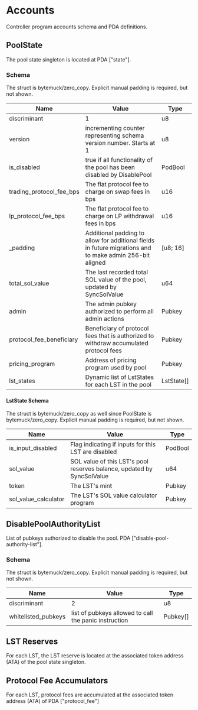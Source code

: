 # Accounts

Controller program accounts schema and PDA definitions.

## PoolState

The pool state singleton is located at PDA ["state"].

### Schema

The struct is bytemuck/zero_copy. Explicit manual padding is required, but not shown.

| Name | Value | Type |
| -- | -- | -- |
| discriminant | 1 | u8 |
| version | incrementing counter representing schema version number. Starts at 1 | u8 |
| is_disabled | true if all functionality of the pool has been disabled by DisablePool | PodBool |
| trading_protocol_fee_bps | The flat protocol fee to charge on swap fees in bps | u16 |
| lp_protocol_fee_bps | The flat protocol fee to charge on LP withdrawal fees in bps | u16 |
| _padding | Additional padding to allow for additional fields in future migrations and to make admin 256-bit aligned | [u8; 16] |
| total_sol_value | The last recorded total SOL value of the pool, updated by SyncSolValue | u64 |
| admin | The admin pubkey authorized to perform all admin actions | Pubkey |
| protocol_fee_beneficiary | Beneficiary of protocol fees that is authorized to withdraw accumulated protocol fees | Pubkey |
| pricing_program | Address of pricing program used by pool | Pubkey |
| lst_states | Dynamic list of LstStates for each LST in the pool | LstState[] |

#### LstState Schema

The struct is bytemuck/zero_copy as well since PoolState is bytemuck/zero_copy. Explicit manual padding is required, but not shown.

| Name | Value | Type |
| -- | -- | -- |
| is_input_disabled | Flag indicating if inputs for this LST are disabled | PodBool |
| sol_value | SOL value of this LST's pool reserves balance, updated by SyncSolValue | u64 |
| token | The LST's mint | Pubkey |
| sol_value_calculator | The LST's SOL value calculator program | Pubkey |

## DisablePoolAuthorityList

List of pubkeys authorized to disable the pool. PDA ["disable-pool-authority-list"].

### Schema

The struct is bytemuck/zero_copy. Explicit manual padding is required, but not shown.

| Name | Value | Type |
| -- | -- | -- |
| discriminant | 2 | u8 |
| whitelisted_pubkeys | list of pubkeys allowed to call the panic instruction | Pubkey[] |

## LST Reserves

For each LST, the LST reserve is located at the associated token address (ATA) of the pool state singleton.

## Protocol Fee Accumulators

For each LST, protocol fees are accumulated at the associated token address (ATA) of PDA ["protocol_fee"]
